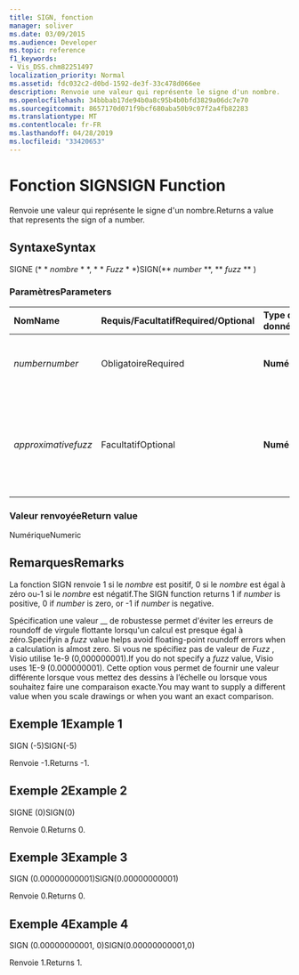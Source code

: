 ```yaml
---
title: SIGN, fonction
manager: soliver
ms.date: 03/09/2015
ms.audience: Developer
ms.topic: reference
f1_keywords:
- Vis_DSS.chm82251497
localization_priority: Normal
ms.assetid: fdc032c2-d0bd-1592-de3f-33c478d066ee
description: Renvoie une valeur qui représente le signe d'un nombre.
ms.openlocfilehash: 34bbbab17de94b0a8c95b4b0bfd3829a06dc7e70
ms.sourcegitcommit: 8657170d071f9bcf680aba50b9c07f2a4fb82283
ms.translationtype: MT
ms.contentlocale: fr-FR
ms.lasthandoff: 04/28/2019
ms.locfileid: "33420653"
---
```

# <a name="sign-function"></a><span data-ttu-id="f34a6-103">Fonction SIGN</span><span class="sxs-lookup"><span data-stu-id="f34a6-103">SIGN Function</span></span>

<span data-ttu-id="f34a6-104">Renvoie une valeur qui représente le signe d'un nombre.</span><span class="sxs-lookup"><span data-stu-id="f34a6-104">Returns a value that represents the sign of a number.</span></span> 
  
## <a name="syntax"></a><span data-ttu-id="f34a6-105">Syntaxe</span><span class="sxs-lookup"><span data-stu-id="f34a6-105">Syntax</span></span>

<span data-ttu-id="f34a6-106">SIGNE (\* \* *nombre* \* \*, \* \* *Fuzz* \* \*)</span><span class="sxs-lookup"><span data-stu-id="f34a6-106">SIGN(\*\* *number* \*\*, \*\* *fuzz* \*\* )</span></span> 
  
### <a name="parameters"></a><span data-ttu-id="f34a6-107">Paramètres</span><span class="sxs-lookup"><span data-stu-id="f34a6-107">Parameters</span></span>

|<span data-ttu-id="f34a6-108">**Nom**</span><span class="sxs-lookup"><span data-stu-id="f34a6-108">**Name**</span></span>|<span data-ttu-id="f34a6-109">**Requis/Facultatif**</span><span class="sxs-lookup"><span data-stu-id="f34a6-109">**Required/Optional**</span></span>|<span data-ttu-id="f34a6-110">**Type de données**</span><span class="sxs-lookup"><span data-stu-id="f34a6-110">**Data Type**</span></span>|<span data-ttu-id="f34a6-111">**Description**</span><span class="sxs-lookup"><span data-stu-id="f34a6-111">**Description**</span></span>|
|:-----|:-----|:-----|:-----|
| <span data-ttu-id="f34a6-112">_number_</span><span class="sxs-lookup"><span data-stu-id="f34a6-112">_number_</span></span> <br/> |<span data-ttu-id="f34a6-113">Obligatoire</span><span class="sxs-lookup"><span data-stu-id="f34a6-113">Required</span></span>  <br/> |<span data-ttu-id="f34a6-114">**Numérique**</span><span class="sxs-lookup"><span data-stu-id="f34a6-114">**Numeric**</span></span> <br/> | <span data-ttu-id="f34a6-115">Nombre dont vous voulez déterminer le signe.</span><span class="sxs-lookup"><span data-stu-id="f34a6-115">The number for which you want to determine the sign.</span></span>  <br/> |
| <span data-ttu-id="f34a6-116">_approximative_</span><span class="sxs-lookup"><span data-stu-id="f34a6-116">_fuzz_</span></span> <br/> |<span data-ttu-id="f34a6-117">Facultatif</span><span class="sxs-lookup"><span data-stu-id="f34a6-117">Optional</span></span>  <br/> |<span data-ttu-id="f34a6-118">**Numérique**</span><span class="sxs-lookup"><span data-stu-id="f34a6-118">**Numeric**</span></span> <br/> |<span data-ttu-id="f34a6-119">Spécifie à partir de quelle valeur proche de zéro le nombre sera considéré comme égal à zéro.</span><span class="sxs-lookup"><span data-stu-id="f34a6-119">Specifies how close to zero the number must be in order to be considered equal to zero.</span></span>  <br/> |
   
### <a name="return-value"></a><span data-ttu-id="f34a6-120">Valeur renvoyée</span><span class="sxs-lookup"><span data-stu-id="f34a6-120">Return value</span></span>

<span data-ttu-id="f34a6-121">Numérique</span><span class="sxs-lookup"><span data-stu-id="f34a6-121">Numeric</span></span>
  
## <a name="remarks"></a><span data-ttu-id="f34a6-122">Remarques</span><span class="sxs-lookup"><span data-stu-id="f34a6-122">Remarks</span></span>

<span data-ttu-id="f34a6-123">La fonction SIGN renvoie 1 si le _nombre_ est positif, 0 si le _nombre_ est égal à zéro ou-1 si le _nombre_ est négatif.</span><span class="sxs-lookup"><span data-stu-id="f34a6-123">The SIGN function returns 1 if  _number_ is positive, 0 if  _number_ is zero, or -1 if  _number_ is negative.</span></span> 
  
<span data-ttu-id="f34a6-124">Spécification une valeur __ de robustesse permet d'éviter les erreurs de roundoff de virgule flottante lorsqu'un calcul est presque égal à zéro.</span><span class="sxs-lookup"><span data-stu-id="f34a6-124">Specifyin a  _fuzz_ value helps avoid floating-point roundoff errors when a calculation is almost zero.</span></span> <span data-ttu-id="f34a6-125">Si vous ne spécifiez pas de valeur de _Fuzz_ , Visio utilise 1e-9 (0,000000001).</span><span class="sxs-lookup"><span data-stu-id="f34a6-125">If you do not specify a  _fuzz_ value, Visio uses 1E-9 (0.000000001).</span></span> <span data-ttu-id="f34a6-126">Cette option vous permet de fournir une valeur différente lorsque vous mettez des dessins à l’échelle ou lorsque vous souhaitez faire une comparaison exacte.</span><span class="sxs-lookup"><span data-stu-id="f34a6-126">You may want to supply a different value when you scale drawings or when you want an exact comparison.</span></span> 
  
## <a name="example-1"></a><span data-ttu-id="f34a6-127">Exemple 1</span><span class="sxs-lookup"><span data-stu-id="f34a6-127">Example 1</span></span>

<span data-ttu-id="f34a6-128">SIGN (-5)</span><span class="sxs-lookup"><span data-stu-id="f34a6-128">SIGN(-5)</span></span>
  
<span data-ttu-id="f34a6-129">Renvoie -1.</span><span class="sxs-lookup"><span data-stu-id="f34a6-129">Returns -1.</span></span>
  
## <a name="example-2"></a><span data-ttu-id="f34a6-130">Exemple 2</span><span class="sxs-lookup"><span data-stu-id="f34a6-130">Example 2</span></span>

<span data-ttu-id="f34a6-131">SIGNE (0)</span><span class="sxs-lookup"><span data-stu-id="f34a6-131">SIGN(0)</span></span>
  
<span data-ttu-id="f34a6-132">Renvoie 0.</span><span class="sxs-lookup"><span data-stu-id="f34a6-132">Returns 0.</span></span>
  
## <a name="example-3"></a><span data-ttu-id="f34a6-133">Exemple 3</span><span class="sxs-lookup"><span data-stu-id="f34a6-133">Example 3</span></span>

<span data-ttu-id="f34a6-134">SIGN (0.00000000001)</span><span class="sxs-lookup"><span data-stu-id="f34a6-134">SIGN(0.00000000001)</span></span>
  
<span data-ttu-id="f34a6-135">Renvoie 0.</span><span class="sxs-lookup"><span data-stu-id="f34a6-135">Returns 0.</span></span>
  
## <a name="example-4"></a><span data-ttu-id="f34a6-136">Exemple 4</span><span class="sxs-lookup"><span data-stu-id="f34a6-136">Example 4</span></span>

<span data-ttu-id="f34a6-137">SIGN (0.00000000001, 0)</span><span class="sxs-lookup"><span data-stu-id="f34a6-137">SIGN(0.00000000001,0)</span></span>
  
<span data-ttu-id="f34a6-138">Renvoie 1.</span><span class="sxs-lookup"><span data-stu-id="f34a6-138">Returns 1.</span></span>
  

